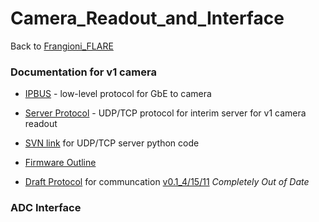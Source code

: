 # Camera_Readout_and_Interface
Back to [Frangioni_FLARE](Frangioni_FLARE.md)

### Documentation for v1 camera

 * [IPBUS](http://ohm.bu.edu/~hazen/CMS/IPBUS_spec_v1_1.pdf) - low-level protocol for GbE to camera
 * [Server Protocol](http://goo.gl/UQLD2R) - UDP/TCP protocol for interim server for v1 camera readout
 * [SVN link](http://edf.bu.edu/svn/edf/FlareCamera/Server/) for UDP/TCP server python code
 * [Firmware Outline](https://docs.google.com/document/d/1aGB4gnrxEyIMw52B1XW_bGGXIo3fa3n2_OX42RvdI-E/edit?hl=en&authkey=CKK2xawM)

 * [Draft Protocol](http://ohm.bu.edu/~hazen/Frangioni/Camera/Camera_Protocol_v0.1.pdf) for communcation [v0.1_4/15/11](v0.1_4/15/11.md) _Completely Out of Date_
### ADC Interface
